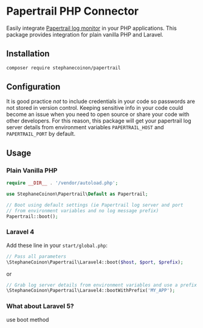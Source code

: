 # Papertrail PHP Connector

Easily integrate [Papertrail log monitor](https://papertrailapp.com) in your PHP applications. This package provides integration for plain vanilla PHP and Laravel.

## Installation

```bash
composer require stephanecoinon/papertrail
```

## Configuration

It is good practice *not* to include credentials in your code so passwords are not stored in version control. Keeping sensitive info in your code could become an issue when you need to open source or share your code with other developers. For this reason, this package will get your papertrail log server details from environment variables `PAPERTRAIL_HOST` and `PAPERTRAIL_PORT` by default.

## Usage

### Plain Vanilla PHP

```php
require __DIR__ . '/vendor/autoload.php';

use StephaneCoinon\Papertrail\Default as Papertrail;

// Boot using default settings (ie Papertrail log server and port
// from environment variables and no log message prefix)
Papertrail::boot();
```

### Laravel 4
Add these line in your `start/global.php`:

```php
// Pass all parameters
\StephaneCoinon\Papertrail\Laravel4::boot($host, $port, $prefix);
```

or

```php
// Grab log server details from environment variables and use a prefix
\StephaneCoinon\Papertrail\Laravel4::bootWithPrefix('MY_APP');
```


### What about Laravel 5?
use boot method
